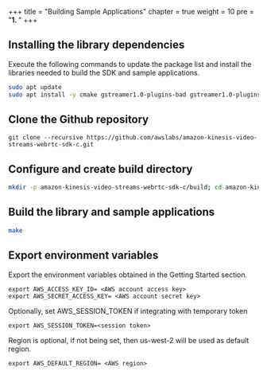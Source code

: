 +++
title = "Building Sample Applications"
chapter = true
weight = 10
pre = "<b>1. </b>"
+++



## Installing the library dependencies



Execute the following commands to update the package list and install the libraries needed to build the SDK and sample applications.

```bash
sudo apt update
sudo apt install -y cmake gstreamer1.0-plugins-bad gstreamer1.0-plugins-good gstreamer1.0-plugins-ugly gstreamer1.0-tools libgstreamer-plugins-base1.0-dev
```

## Clone the Github repository


```git
git clone --recursive https://github.com/awslabs/amazon-kinesis-video-streams-webrtc-sdk-c.git
```


## Configure and create build directory

```bash
mkdir -p amazon-kinesis-video-streams-webrtc-sdk-c/build; cd amazon-kinesis-video-streams-webrtc-sdk-c/build; cmake ..
```

## Build the library and sample applications

```bash
make
```

## Export environment variables

Export the environment variables obtained in the Getting Started section.
```
export AWS_ACCESS_KEY_ID= <AWS account access key>
export AWS_SECRET_ACCESS_KEY= <AWS account secret key>
```

Optionally, set AWS_SESSION_TOKEN if integrating with temporary token
```
export AWS_SESSION_TOKEN=<session token>
```

Region is optional, if not being set, then us-west-2 will be used as default region.
```
export AWS_DEFAULT_REGION= <AWS region>
```